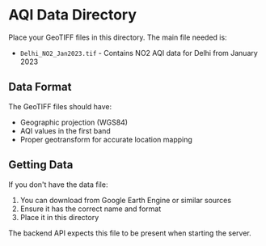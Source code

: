 # AQI Data Directory

Place your GeoTIFF files in this directory. The main file needed is:

- `Delhi_NO2_Jan2023.tif` - Contains NO2 AQI data for Delhi from January 2023

## Data Format

The GeoTIFF files should have:
- Geographic projection (WGS84)
- AQI values in the first band
- Proper geotransform for accurate location mapping

## Getting Data

If you don't have the data file:
1. You can download from Google Earth Engine or similar sources
2. Ensure it has the correct name and format
3. Place it in this directory

The backend API expects this file to be present when starting the server. 